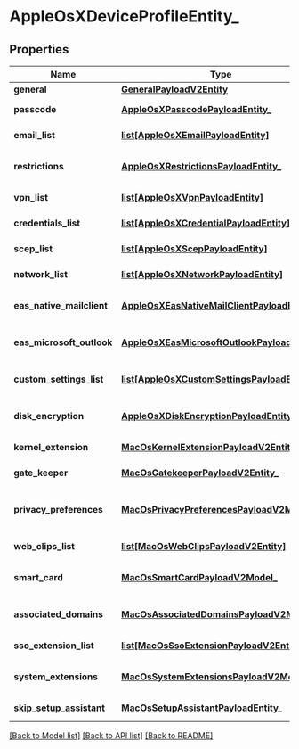 # AppleOsXDeviceProfileEntity_

## Properties
Name | Type | Description | Notes
------------ | ------------- | ------------- | -------------
**general** | [**GeneralPayloadV2Entity**](GeneralPayloadV2Entity.md) |  | [optional] 
**passcode** | [**AppleOsXPasscodePayloadEntity_**](AppleOsXPasscodePayloadEntity_.md) | Gets or sets passcode payload. | [optional] 
**email_list** | [**list[AppleOsXEmailPayloadEntity]**](AppleOsXEmailPayloadEntity.md) | Gets or sets list of Email payload. | [optional] 
**restrictions** | [**AppleOsXRestrictionsPayloadEntity_**](AppleOsXRestrictionsPayloadEntity_.md) | Gets or sets Restrictions payload. | [optional] 
**vpn_list** | [**list[AppleOsXVpnPayloadEntity]**](AppleOsXVpnPayloadEntity.md) | Gets or sets list of VPN payload. | [optional] 
**credentials_list** | [**list[AppleOsXCredentialPayloadEntity]**](AppleOsXCredentialPayloadEntity.md) | Gets or sets List of Credential payload. | [optional] 
**scep_list** | [**list[AppleOsXScepPayloadEntity]**](AppleOsXScepPayloadEntity.md) | Gets or sets List of SCEP payload. | [optional] 
**network_list** | [**list[AppleOsXNetworkPayloadEntity]**](AppleOsXNetworkPayloadEntity.md) | Gets or sets List of Network payload. | [optional] 
**eas_native_mailclient** | [**AppleOsXEasNativeMailClientPayloadEntity_**](AppleOsXEasNativeMailClientPayloadEntity_.md) | Gets or sets EAS Native Mail payload. | [optional] 
**eas_microsoft_outlook** | [**AppleOsXEasMicrosoftOutlookPayloadEntity_**](AppleOsXEasMicrosoftOutlookPayloadEntity_.md) | Gets or sets EAS Microsoft Outlook payload. | [optional] 
**custom_settings_list** | [**list[AppleOsXCustomSettingsPayloadEntity]**](AppleOsXCustomSettingsPayloadEntity.md) | Gets or sets List of Custom Settings payload. | [optional] 
**disk_encryption** | [**AppleOsXDiskEncryptionPayloadEntity_**](AppleOsXDiskEncryptionPayloadEntity_.md) | Gets or sets Disk Encryption payload. | [optional] 
**kernel_extension** | [**MacOsKernelExtensionPayloadV2Entity_**](MacOsKernelExtensionPayloadV2Entity_.md) | Gets or sets Kernel extension payload. | [optional] 
**gate_keeper** | [**MacOsGatekeeperPayloadV2Entity_**](MacOsGatekeeperPayloadV2Entity_.md) | Gets or sets Gate keeper payload. | [optional] 
**privacy_preferences** | [**MacOsPrivacyPreferencesPayloadV2Model**](MacOsPrivacyPreferencesPayloadV2Model.md) | Gets or sets Privacy Preferences payload. | [optional] 
**web_clips_list** | [**list[MacOsWebClipsPayloadV2Entity]**](MacOsWebClipsPayloadV2Entity.md) | Gets or sets Web clips payload list. | [optional] 
**smart_card** | [**MacOsSmartCardPayloadV2Model_**](MacOsSmartCardPayloadV2Model_.md) | Gets or sets SmartCard payload. | [optional] 
**associated_domains** | [**MacOsAssociatedDomainsPayloadV2Model_**](MacOsAssociatedDomainsPayloadV2Model_.md) | Gets or sets AssociatedDomains payload. | [optional] 
**sso_extension_list** | [**list[MacOsSsoExtensionPayloadV2Entity]**](MacOsSsoExtensionPayloadV2Entity.md) | Gets or sets SSO Extension payload. | [optional] 
**system_extensions** | [**MacOsSystemExtensionsPayloadV2Model_**](MacOsSystemExtensionsPayloadV2Model_.md) | Gets or sets System Extensions payload. | [optional] 
**skip_setup_assistant** | [**MacOsSetupAssistantPayloadEntity_**](MacOsSetupAssistantPayloadEntity_.md) | Gets or sets Setup Assistant payload. | [optional] 

[[Back to Model list]](../README.md#documentation-for-models) [[Back to API list]](../README.md#documentation-for-api-endpoints) [[Back to README]](../README.md)


